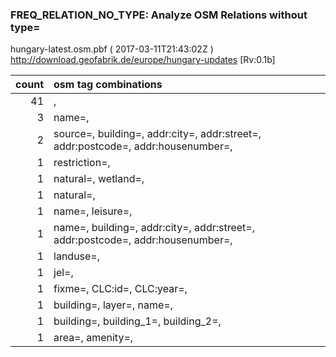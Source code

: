  
### FREQ_RELATION_NO_TYPE: Analyze OSM Relations without type= 
hungary-latest.osm.pbf ( 2017-03-11T21:43:02Z ) http://download.geofabrik.de/europe/hungary-updates [Rv:0.1b]
 
|  count  |  osm tag combinations 
|  -----: | :---------------------------
|     41  |  , 
|      3  |  name=, 
|      2  |  source=, building=, addr:city=, addr:street=, addr:postcode=, addr:housenumber=, 
|      1  |  restriction=, 
|      1  |  natural=, wetland=, 
|      1  |  natural=, 
|      1  |  name=, leisure=, 
|      1  |  name=, building=, addr:city=, addr:street=, addr:postcode=, addr:housenumber=, 
|      1  |  landuse=, 
|      1  |  jel=, 
|      1  |  fixme=, CLC:id=, CLC:year=, 
|      1  |  building=, layer=, name=, 
|      1  |  building=, building_1=, building_2=, 
|      1  |  area=, amenity=, 
 
